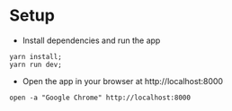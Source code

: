 # Setup

* Install dependencies and run the app

```
yarn install;
yarn run dev;
```

* Open the app in your browser at http://localhost:8000

```
open -a "Google Chrome" http://localhost:8000
```
